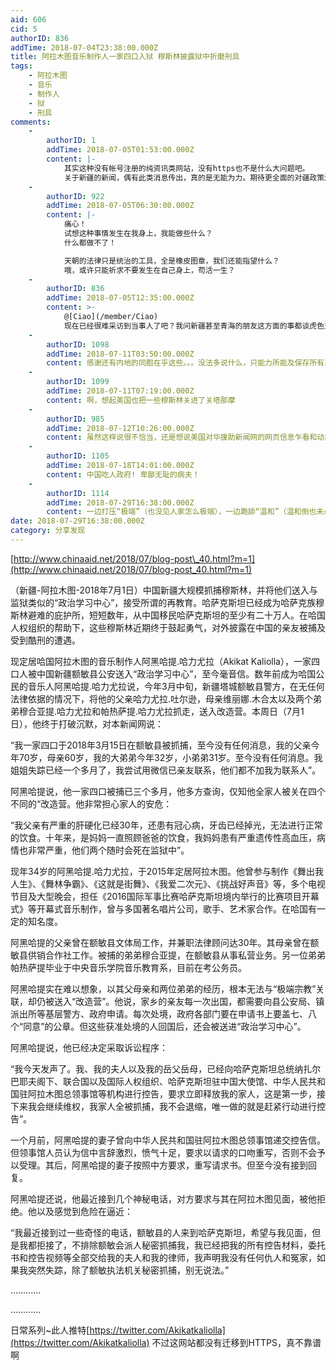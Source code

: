 ```yaml
---
aid: 606
cid: 5
authorID: 836
addTime: 2018-07-04T23:38:00.000Z
title: 阿拉木图音乐制作人一家四口入狱 穆斯林披露狱中折磨刑具
tags:
    - 阿拉木图
    - 音乐
    - 制作人
    - 狱
    - 刑具
comments:
    -
        authorID: 1
        addTime: 2018-07-05T01:53:00.000Z
        content: |-
            其实这种没有帐号注册的纯资讯类网站，没有https也不是什么大问题吧。  
            关于新疆的新闻，偶有此类消息传出，真的是无能为力。期待更全面的对疆政策演变脉络之类的文章出现。
    -
        authorID: 922
        addTime: 2018-07-05T06:30:00.000Z
        content: |-
            痛心！  
            试想这种事情发生在我身上，我能做些什么？  
            什么都做不了！

            天朝的法律只是统治的工具，全是橡皮图章，我们还能指望什么？  
            哦，或许只能祈求不要发生在自己身上，苟活一生？
    -
        authorID: 836
        addTime: 2018-07-05T12:35:00.000Z
        content: >-
            @[Ciao](/member/Ciao)
            现在已经很难采访到当事人了吧？我问新疆甚至青海的朋友这方面的事都谈虎色变不敢接话。。还是用的signal。。或者有间接的技术手段，搜集大数据？政府网站上的公文招聘招标，非保密的，还有监测网友的活动和发言之类的，这跟条子差不多的干活。。？
    -
        authorID: 1098
        addTime: 2018-07-11T03:50:00.000Z
        content: 感谢还有内地的同胞在乎这些。。。没法多说什么，只能力所能及保存所有真相
    -
        authorID: 1099
        addTime: 2018-07-11T07:19:00.000Z
        content: 啊，想起美国也把一些穆斯林关进了关塔那摩
    -
        authorID: 985
        addTime: 2018-07-12T10:26:00.000Z
        content: 虽然这样说很不恰当，还是想说美国对华援助新闻网的网页信息乍看和动态网有些相似，不知道大家对美国的态度是如何？
    -
        authorID: 1105
        addTime: 2018-07-18T14:01:00.000Z
        content: 中国吃人政府! 卑鄙无耻的病夫！
    -
        authorID: 1114
        addTime: 2018-07-29T16:38:00.000Z
        content: 一边打压“极端”（也没见人家怎么极端），一边跪舔“温和”（温和倒也未必），这是红绿合流的节奏?
date: 2018-07-29T16:38:00.000Z
category: 分享发现
---
```


[http://www.chinaaid.net/2018/07/blog-post\_40.html?m=1](http://www.chinaaid.net/2018/07/blog-post_40.html?m=1)

（新疆-阿拉木图-2018年7月1日）中国新疆大规模抓捕穆斯林，并将他们送入与监狱类似的“政治学习中心”，接受所谓的再教育。哈萨克斯坦已经成为哈萨克族穆斯林避难的庇护所，短短数年，从中国移民哈萨克斯坦的至少有二十万人。在哈国人权组织的帮助下，这些穆斯林近期终于鼓起勇气，对外披露在中国的亲友被捕及受到酷刑的遭遇。

现定居哈国阿拉木图的音乐制作人阿黑哈提.哈力尤拉（Akikat Kaliolla），一家四口人被中国新疆额敏县公安送入“政治学习中心”，至今毫音信。数年前成为哈国公民的音乐人阿黑哈提.哈力尤拉说，今年3月中旬，新疆塔城额敏县警方，在无任何法律依据的情况下，将他的父亲哈力尤拉.吐尔逊，母亲维丽娜.木合太以及两个弟弟穆合亚提.哈力尤拉和帕热萨提.哈力尤拉抓走，送入改造营。本周日（7月1日），他终于打破沉默，对本新闻网说：

“我一家四口于2018年3月15日在额敏县被抓捕，至今没有任何消息，我的父亲今年70岁，母亲60岁，我的大弟弟今年32岁，小弟弟31岁。至今没有任何消息。我姐姐失踪已经一个多月了，我尝试用微信已亲友联系，他们都不加我为联系人”。

阿黑哈提说，他一家四口被捕已三个多月，他多方查询，仅知他全家人被关在四个不同的“改造营。他非常担心家人的安危：

“我父亲有严重的肝硬化已经30年，还患有冠心病，牙齿已经掉光，无法进行正常的饮食。十年来，是妈妈一直照顾爸爸的饮食，我妈妈患有严重遗传性高血压，病情也非常严重，他们两个随时会死在监狱中”。

现年34岁的阿黑哈提.哈力尤拉，于2015年定居阿拉木图。他曾参与制作《舞出我人生》、《舞林争霸》、《这就是街舞》、《我爱二次元》、《挑战好声音》等，多个电视节目及大型晚会，担任《2016国际军事比赛哈萨克斯坦境内举行的比赛项目开幕式》等开幕式音乐制作，曾与多国著名唱片公司，歌手、艺术家合作。在哈国有一定的知名度。

阿黑哈提的父亲曾在额敏县文体局工作，并兼职法律顾问达30年。其母亲曾在额敏县供销合作社工作。被捕的弟弟穆合亚提，在额敏县从事私营业务。另一位弟弟帕热萨提毕业于中央音乐学院音乐教育系，目前在考公务员。

阿黑哈提实在难以想象，以其父母亲和两位弟弟的经历，根本无法与“极端宗教”关联，却仍被送入“改造营”。他说，家乡的亲友每一次出国，都需要向县公安局、镇派出所等基层警方、政府申请。每次处境，政府各部门要在申请书上要盖七、八个“同意”的公章。但这些获准处境的人回国后，还会被送进“政治学习中心”。

阿黑哈提说，他已经决定采取诉讼程序：

“我今天发声了。我、我的夫人以及我的岳父岳母，已经向哈萨克斯坦总统纳扎尔巴耶夫阁下、联合国以及国际人权组织、哈萨克斯坦驻中国大使馆、中华人民共和国驻阿拉木图总领事馆等机构进行控告，要求立即释放我的家人，这是第一步，接下来我会继续维权，我家人全被抓捕，我不会退缩，唯一做的就是赶紧行动进行控告”。

一个月前，阿黑哈提的妻子曾向中华人民共和国驻阿拉木图总领事馆递交控告信。但领事馆人员认为信中言辞激烈，愤气十足，要求以请求的口吻重写，否则不会予以受理。其后，阿黑哈提的妻子按照中方要求，重写请求书。但至今没有接到回复。

阿黑哈提还说，他最近接到几个神秘电话，对方要求与其在阿拉木图见面，被他拒绝。他以及感觉到危险在逼近：

“我最近接到过一些奇怪的电话，额敏县的人来到哈萨克斯坦，希望与我见面，但是我都拒接了，不排除额敏会派人秘密抓捕我，我已经把我的所有控告材料，委托书和控告视频等全部交给我的夫人和我的律师，我声明我没有任何仇人和冤家，如果我突然失踪，除了额敏执法机关秘密抓捕，别无说法。”

…………

…………

日常系列~此人推特[https://twitter.com/Akikatkaliolla](https://twitter.com/Akikatkaliolla) 不过这网站都没有迁移到HTTPS，真不靠谱啊
